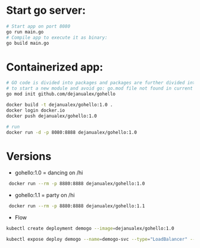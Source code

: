 # Start go server:
```bash
# Start app on port 8080
go run main.go
# Compile app to execute it as binary:
go build main.go
```

# Containerized app:
```bash
# GO code is divided into packages and packages are further divided into modules.
# to start a new module and avoid go: go.mod file not found in current directory or any parent directory
go mod init github.com/dejanualex/gohello

docker build -t dejanualex/gohello:1.0 .
docker login docker.io
docker push dejanualex/gohello:1.0

# run 
docker run -d -p 8080:8888 dejanualex/gohello:1.0
```
# Versions

* gohello:1.0 = dancing on /hi
```bash
 docker run --rm -p 8880:8888 dejanualex/gohello:1.0
 ```

* gohello:1.1 = party on /hi
```bash
 docker run --rm -p 8880:8888 dejanualex/gohello:1.1
 ```

* Flow
 ```bash
kubectl create deployment demogo --image=dejanualex/gohello:1.0

kubectl expose deploy demogo --name=demogo-svc --type="LoadBalancer" --port=5555 --target-port=8888
```